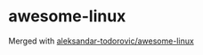 awesome-linux
=============

Merged with [aleksandar-todorovic/awesome-linux](https://github.com/aleksandar-todorovic/awesome-linux)
